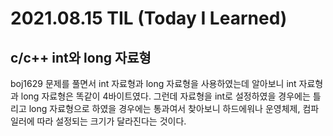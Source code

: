 # 2021.08.15 TIL (Today I Learned)

## c/c++ int와 long 자료형

boj1629 문제를 풀면서 int 자료형과 long 자료형을 사용하였는데 알아보니 int 자료형과 long 자료형은 똑같이 4바이트였다. 그런데 자료형을 int로 설정하였을 경우에는 틀리고 long 자료형으로 하였을 경우에는 통과여서 찾아보니 하드에워나 운영체제, 컴파일러에 따라 설정되는 크기가 달라진다는 것이다.